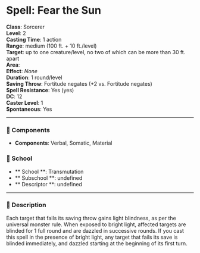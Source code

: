 
# Spell: Fear the Sun
**Class**: Sorcerer  
**Level**: 2  
**Casting Time**: 1 action  
**Range**: medium (100 ft. + 10 ft./level)  
**Target**: up to one creature/level, no two of which can be more than 30 ft. apart  
**Area**:   
**Effect**: _None_  
**Duration**: 1 round/level  
**Saving Throw**: Fortitude negates (+2 vs. Fortitude negates)  
**Spell Resistance**: Yes (yes)  
**DC**: 12  
**Caster Level**: 1  
**Spontaneous**: Yes

---

### 🔮 Components
- **Components**: Verbal, Somatic, Material

### 🏫 School
- ** School **: Transmutation
- ** Subschool **: undefined
- ** Descriptor **: undefined
---

### 📜 Description
Each target that fails its saving throw gains light blindness, as per the universal monster rule. When exposed to bright light, affected targets are blinded for 1 full round and are dazzled in successive rounds. If you cast this spell in the presence of bright light, any target that fails its save is blinded immediately, and dazzled starting at the beginning of its first turn.
